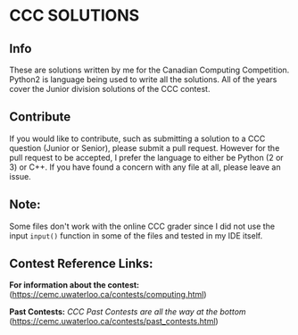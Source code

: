 # CCC SOLUTIONS

## Info
These are solutions written by me for the Canadian Computing Competition. Python2 is
language being used to write all the solutions. All of the years cover the Junior
division solutions of the CCC contest.

## Contribute
If you would like to contribute, such as submitting a solution to a CCC question
(Junior or Senior), please submit a pull request. However for the pull request
to be accepted, I prefer the language to either be Python (2 or 3) or C++. If you have
found a concern with any file at all, please leave an issue.

## Note:
Some files don't work with the online CCC grader since I did not use the input
`input()` function in some of the files and tested in my IDE itself.

## Contest Reference Links:
**For information about the contest:**\
(https://cemc.uwaterloo.ca/contests/computing.html)

**Past Contests:** *CCC Past Contests are all the way at the bottom*
(https://cemc.uwaterloo.ca/contests/past_contests.html)

